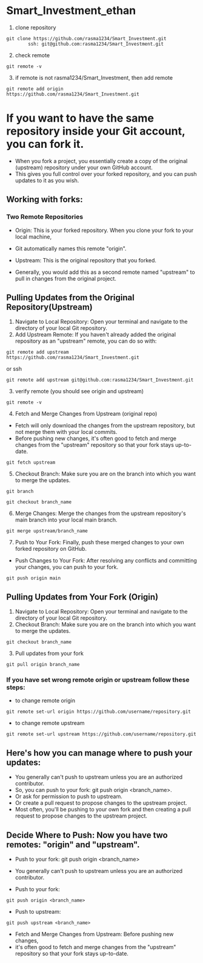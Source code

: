 
# Smart_Investment_ethan

1. clone repository
```
git clone https://github.com/rasma1234/Smart_Investment.git
        ssh: git@github.com:rasma1234/Smart_Investment.git
```
2. check remote
```
git remote -v
```
3. if remote is not rasma1234/Smart_Investment, then add remote
```
git remote add origin https://github.com/rasma1234/Smart_Investment.git
```

# If you want to have the same repository inside your Git account, you can fork it.

- When you fork a project, you essentially create a copy of the original (upstream) repository under your own GitHub account. 
- This gives you full control over your forked repository, and you can push updates to it as you wish. 

## Working with forks:

### Two Remote Repositories

- Origin: This is your forked repository. When you clone your fork to your local machine, 
- Git automatically names this remote "origin".

- Upstream: This is the original repository that you forked. 
- Generally, you would add this as a second remote named "upstream" to pull in changes from the original project.

## Pulling Updates from the Original Repository(Upstream)

1. Navigate to Local Repository: Open your terminal and navigate to the directory of your local Git repository.
2. Add Upstream Remote: If you haven't already added the original repository as an "upstream" remote, you can do so with:
```
git remote add upstream https://github.com/rasma1234/Smart_Investment.git
```
or ssh
```
git remote add upstream git@github.com:rasma1234/Smart_Investment.git
```
3. verify remote (you should see origin and upstream) 
```
git remote -v
```
4. Fetch and Merge Changes from Upstream (original repo)
- Fetch will only download the changes from the upstream repository, but not merge them with your local commits.
- Before pushing new changes, it's often good to fetch and merge changes from the "upstream" repository so that your fork stays up-to-date.
```
git fetch upstream
```
5. Checkout Branch: Make sure you are on the branch into which you want to merge the updates.
```
git branch
```
```
git checkout branch_name
```
6. Merge Changes: Merge the changes from the upstream repository's main branch into your local main branch.
```
git merge upstream/branch_name
```
7. Push to Your Fork: Finally, push these merged changes to your own forked repository on GitHub.
- Push Changes to Your Fork: After resolving any conflicts and committing your changes, you can push to your fork.
```
git push origin main
```

## Pulling Updates from Your Fork (Origin)
1. Navigate to Local Repository: Open your terminal and navigate to the directory of your local Git repository.
2. Checkout Branch: Make sure you are on the branch into which you want to merge the updates.
```
git checkout branch_name
```
3. Pull updates from your fork
```
git pull origin branch_name
```

### If you have set wrong remote origin or upstream follow these steps:
- to change remote origin
```
git remote set-url origin https://github.com/username/repository.git
```
- to change remote upstream
```
git remote set-url upstream https://github.com/username/repository.git
```

## Here's how you can manage where to push your updates:
- You generally can't push to upstream unless you are an authorized contributor.
- So, you can push to your fork: git push origin <branch_name>.
- Or ask for permission to push to upstream.
- Or create a pull request to propose changes to the upstream project.
- Most often, you'll be pushing to your own fork and then creating a pull request to propose changes to the upstream project.

## Decide Where to Push: Now you have two remotes: "origin" and "upstream".
- Push to your fork: git push origin <branch_name>
- You generally can't push to upstream unless you are an authorized contributor.

- Push to your fork: 
```
git push origin <branch_name>
```

- Push to upstream: 
```
git push upstream <branch_name>
```
- Fetch and Merge Changes from Upstream: Before pushing new changes, 
- it's often good to fetch and merge changes from the "upstream" repository so that your fork stays up-to-date.




